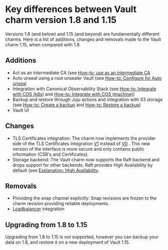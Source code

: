 # Key differences between Vault charm version 1.8 and 1.15

Versions 1.8 (and below) and 1.15 (and beyond) are fundamentally different charms. Here is a list of additions, changes and removals made to the Vault charm 1.15, when compared with 1.8.

## Additions

- Act as an intermediate CA (see [How-to: use as an intermediate CA](../how-to/use_as_intermediate_ca.md)
- Auto unseal using a root unsealer Vault (see [How-to: Configure for Auto unseal](../how-to/configure_for_autounseal.md)
- Integration with Canonical Observability Stack (see [How-to: Integrate with COS (k8s)](../how-to/integrate_with_cos_k8s.md) and [How-to: Integrate with COS (machine)](../how-to/integrate_with_cos_machine.md))
- Backup and restore through Juju actions and integration with S3 storage (see [How-to: Create a backup](../how-to/create_backup.md) and [How-to: Restore a backup](../how-to/restore_backup.md))
- Vault UI

## Changes

- TLS Certificates integration:  The charm now implements the provider side of the TLS Certificates Integration [V1](https://github.com/canonical/charm-relation-interfaces/tree/main/interfaces/tls_certificates/v1) instead of [V0](https://github.com/canonical/charm-relation-interfaces/tree/main/interfaces/tls_certificates/v0) . This new version of the interface is more secure and only contains public information (CSR's and Certificates).
- Storage backend: The Vault charm now supports the Raft backend and drops support for other backends. Raft provides High Availability by default (see [Explanation: High Availability](../explanation/ha.md).

## Removals
- Providing the snap channel explicitly: Snap revisions are frozen to the charm revision providing reliable deployments.
- [Loadbalancer](https://charmhub.io/integrations/loadbalancer) integration

## Upgrading from 1.8 to 1.15

Upgrading from 1.8 to 1.15 is not supported, however you can backup your data on 1.8, and restore it on a new deployment of Vault 1.15.
